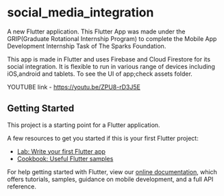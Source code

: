 # social_media_integration

A new Flutter application.
This Flutter App was made under the GRIP(Graduate Rotational Internship Program) to complete the  Mobile App Development Internship Task of The Sparks Foundation.

This app is made in Flutter and uses Firebase and Cloud Firestore for its social integration. It is flexible to run in various range of devices including iOS,android and tablets.
To see the UI of app;check assets folder.


YOUTUBE link - https://youtu.be/ZPU8-rD3J5E

## Getting Started

This project is a starting point for a Flutter application.

A few resources to get you started if this is your first Flutter project:

- [Lab: Write your first Flutter app](https://flutter.dev/docs/get-started/codelab)
- [Cookbook: Useful Flutter samples](https://flutter.dev/docs/cookbook)

For help getting started with Flutter, view our
[online documentation](https://flutter.dev/docs), which offers tutorials,
samples, guidance on mobile development, and a full API reference.
